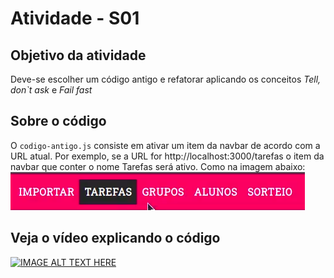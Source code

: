 # Atividade - S01

## Objetivo da atividade
Deve-se escolher um código antigo e refatorar aplicando os conceitos 
*Tell, don`t ask* e *Fail fast*

## Sobre o código
O `codigo-antigo.js` consiste em ativar um item da navbar de acordo com a URL atual. Por exemplo, se a URL for http://localhost:3000/tarefas o item da navbar que conter o nome Tarefas será ativo. Como na imagem abaixo:
![Screenshot Navbar](.github/screenshot-nav.png)

## Veja o vídeo explicando o código 

[![IMAGE ALT TEXT HERE](https://img.youtube.com/vi/s3dBMHCp5_Q/0.jpg)](https://www.youtube.com/watch?v=s3dBMHCp5_Q)
